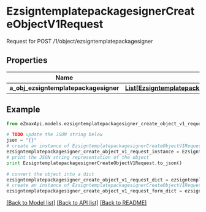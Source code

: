 # EzsigntemplatepackagesignerCreateObjectV1Request

Request for POST /1/object/ezsigntemplatepackagesigner

## Properties

Name | Type | Description | Notes
------------ | ------------- | ------------- | -------------
**a_obj_ezsigntemplatepackagesigner** | [**List[EzsigntemplatepackagesignerRequestCompound]**](EzsigntemplatepackagesignerRequestCompound.md) |  | 

## Example

```python
from eZmaxApi.models.ezsigntemplatepackagesigner_create_object_v1_request import EzsigntemplatepackagesignerCreateObjectV1Request

# TODO update the JSON string below
json = "{}"
# create an instance of EzsigntemplatepackagesignerCreateObjectV1Request from a JSON string
ezsigntemplatepackagesigner_create_object_v1_request_instance = EzsigntemplatepackagesignerCreateObjectV1Request.from_json(json)
# print the JSON string representation of the object
print EzsigntemplatepackagesignerCreateObjectV1Request.to_json()

# convert the object into a dict
ezsigntemplatepackagesigner_create_object_v1_request_dict = ezsigntemplatepackagesigner_create_object_v1_request_instance.to_dict()
# create an instance of EzsigntemplatepackagesignerCreateObjectV1Request from a dict
ezsigntemplatepackagesigner_create_object_v1_request_form_dict = ezsigntemplatepackagesigner_create_object_v1_request.from_dict(ezsigntemplatepackagesigner_create_object_v1_request_dict)
```
[[Back to Model list]](../README.md#documentation-for-models) [[Back to API list]](../README.md#documentation-for-api-endpoints) [[Back to README]](../README.md)



